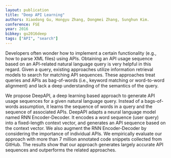 ```yaml
---
layout: publication
title: "Deep API Learning"
authors: Xiaodong Gu, Hongyu Zhang, Dongmei Zhang, Sunghun Kim.
conference: FSE
year: 2016
bibkey: gu2016deep
tags: ["API", "search"]
---
```

Developers often wonder how to implement a certain functionality (e.g., how to parse XML files) using APIs. Obtaining an API usage sequence based on an API-related natural language query is very helpful in this regard. Given a query, existing approaches utilize information retrieval models to search for matching API sequences. These approaches treat queries and APIs as bag-of-words (i.e., keyword matching or word-to-word alignment) and lack a deep understanding of the semantics of the query.

We propose DeepAPI, a deep learning based approach to generate API usage sequences for a given natural language query. Instead of a bags-of-words assumption, it learns the
sequence of words in a query and the sequence of associated APIs. DeepAPI adapts a neural language model named RNN Encoder-Decoder. It encodes a word sequence (user query) into a fixed-length context vector, and generates an API sequence based on the context vector. We also augment the RNN Encoder-Decoder by considering the importance of individual APIs. We empirically evaluate our approach with more than 7 million annotated code snippets collected from GitHub. The results show that our approach generates largely accurate API sequences and outperforms the related approaches.

